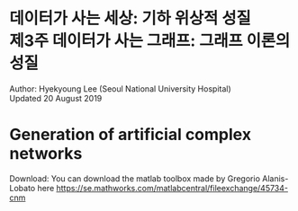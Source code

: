 # 데이터가 사는 세상: 기하 위상적 성질 <br/> 제3주 데이터가 사는 그래프: 그래프 이론의 성질  

Author: Hyekyoung Lee (Seoul National University Hospital) <br/>
Updated 20 August 2019 <br/>

# Generation of artificial complex networks 

Download: You can download the matlab toolbox made by Gregorio Alanis-Lobato here https://se.mathworks.com/matlabcentral/fileexchange/45734-cnm
